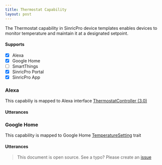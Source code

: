 ```yaml
---
title: Thermostat Capability
layout: post
---
```


The Thermostat capability in SinricPro device templates enables devices to monitor temperature and maintain it at a designated setpoint.

#### Supports
- [x] Alexa
- [x] Google Home
- [ ] SmartThings
- [x] SinricPro Portal
- [x] SinricPro App

### Alexa
This capabiliy is mapped to Alexa interface [ThermostatController (3.0)](https://developer.amazon.com/en-US/docs/alexa/device-apis/alexa-thermostatcontroller-v3.html)

#### Utterances
### Google Home
This capability is mapped to Google Home [TemperatureSetting](https://developers.home.google.com/cloud-to-cloud/traits/temperaturesetting) trait

#### Utterances
> This document is open source. See a typo? Please create an [issue](https://github.com/sinricpro/help-docs)
